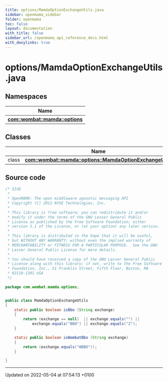 ```yaml
---
title: options/MamdaOptionExchangeUtils.java
sidebar: openmama_sidebar
folder: openmama
toc: false
layout: documentation
with_title: false
sidebar_url: /openmama_api_reference_docs.html
with_doxylinks: true
---
```


# options/MamdaOptionExchangeUtils.java



## Namespaces

| Name           |
| -------------- |
| **[com::wombat::mamda::options](namespacecom_1_1wombat_1_1mamda_1_1options.html)**  |

## Classes

|                | Name           |
| -------------- | -------------- |
| class | **[com::wombat::mamda::options::MamdaOptionExchangeUtils](classcom_1_1wombat_1_1mamda_1_1options_1_1MamdaOptionExchangeUtils.html)**  |




## Source code

```java
/* $Id$
 *
 * OpenMAMA: The open middleware agnostic messaging API
 * Copyright (C) 2012 NYSE Technologies, Inc.
 *
 * This library is free software; you can redistribute it and/or
 * modify it under the terms of the GNU Lesser General Public
 * License as published by the Free Software Foundation; either
 * version 2.1 of the License, or (at your option) any later version.
 *
 * This library is distributed in the hope that it will be useful,
 * but WITHOUT ANY WARRANTY; without even the implied warranty of
 * MERCHANTABILITY or FITNESS FOR A PARTICULAR PURPOSE.  See the GNU
 * Lesser General Public License for more details.
 *
 * You should have received a copy of the GNU Lesser General Public
 * License along with this library; if not, write to the Free Software
 * Foundation, Inc., 51 Franklin Street, Fifth Floor, Boston, MA
 * 02110-1301 USA
 */

package com.wombat.mamda.options;


public class MamdaOptionExchangeUtils
{
    static public boolean isBbo (String exchange)
    {
        return (exchange == null)  || exchange.equals("") ||
            exchange.equals("BBO") || exchange.equals("Z");
    }

    static public boolean isWombatBbo (String exchange)
    {
        return (exchange.equals("WBBO"));
    }

}
```


-------------------------------

Updated on 2022-05-04 at 07:54:13 +0100
